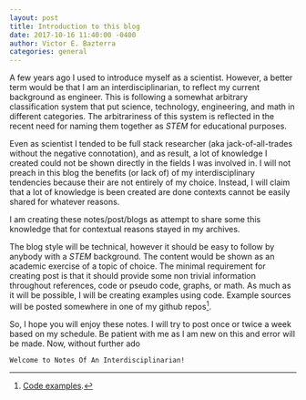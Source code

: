 ```yaml
---
layout: post
title: Introduction to this blog
date: 2017-10-16 11:40:00 -0400
author: Victor E. Bazterra
categories: general
---
```


A few years ago I used to introduce myself as a scientist. However, a better term would be that I am an interdisciplinarian, to reflect my current background as engineer. This is following a somewhat arbitrary classification system that put science, technology, engineering, and math in different categories. The arbitrariness of this system is reflected in the recent need for naming them together as *STEM* for educational purposes.

Even as scientist I tended to be full stack researcher (aka jack-of-all-trades without the negative connotation), and as result, a lot of knowledge I created could not be shown directly in the fields I was involved in. I will not preach in this blog the benefits (or lack of) of my interdisciplinary tendencies because their are not entirely of my choice. Instead, I will claim that a lot of knowledge is been created are done contexts cannot be easily shared for whatever reasons.

I am creating these notes/post/blogs as attempt to share some this knowledge that for contextual reasons stayed in my archives.

The blog style will be technical, however it should be easy to follow by anybody with a *STEM* background. The content would be shown as an academic exercise of a topic of choice. The minimal requirement for creating post is that it should provide some non trivial information throughout references, code or pseudo code, graphs, or math. As much as it will be possible, I will be creating examples using code. Example sources will be posted somewhere in one of my github repos[^1].

So, I hope you will enjoy these notes. I will try to post once or twice a week based on my schedule. Be patient with me as I am new on this and error will be made. Now, without further ado

`Welcome to Notes Of An Interdisciplinarian!`

[^1]: [Code examples](https://github.com/baites/examples).
